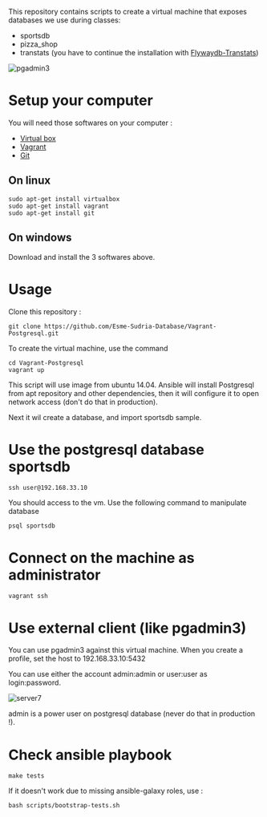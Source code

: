 This repository contains scripts to create a virtual machine that exposes databases we use
during classes:

* sportsdb
* pizza_shop
* transtats (you have to continue the installation with [Flywaydb-Transtats](https://github.com/Esme-Sudria-Database/Flywaydb-Transtats))

![pgadmin3](https://cloud.githubusercontent.com/assets/159559/10293161/9bb4f68c-6ba2-11e5-8759-8c9caa0e20d3.png)

Setup your computer
====================

You will need those softwares on your computer :

* [Virtual box](https://www.virtualbox.org/)
* [Vagrant](https://www.vagrantup.com/)
* [Git](https://git-scm.com/)

On linux
---------

    sudo apt-get install virtualbox
    sudo apt-get install vagrant
    sudo apt-get install git

On windows
-----------

Download and install the 3 softwares above.

Usage
======

Clone this repository :

    git clone https://github.com/Esme-Sudria-Database/Vagrant-Postgresql.git

To create the virtual machine, use the command

    cd Vagrant-Postgresql
    vagrant up

This script will use image from ubuntu 14.04. Ansible will install Postgresql from apt repository and other dependencies, then it will configure it to open network access (don't do that in production).

Next it wil create a database, and import sportsdb sample.

Use the postgresql database sportsdb
======================================

    ssh user@192.168.33.10

You should access to the vm. Use the following command to manipulate database

    psql sportsdb

Connect on the machine as administrator
=======================================

    vagrant ssh

Use external client (like pgadmin3)
====================================

You can use pgadmin3 against this virtual machine. When you create a profile, set the host to 192.168.33.10:5432

You can use either the account admin:admin or user:user as login:password.

![server7](https://cloud.githubusercontent.com/assets/159559/10293207/d3642ec2-6ba2-11e5-8c4f-8a39e3f1c7f3.png)

admin is a power user on postgresql database (never do that in production !).

Check ansible playbook
=======================

    make tests

If it doesn't work due to missing ansible-galaxy roles, use :

    bash scripts/bootstrap-tests.sh
